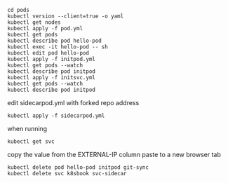 
```
cd pods
kubectl version --client=true -o yaml
kubectl get nodes 
kubectl apply -f pod.yml
kubectl get pods     
kubectl describe pod hello-pod
kubectl exec -it hello-pod -- sh
kubectl edit pod hello-pod
kubectl apply -f initpod.yml
kubectl get pods --watch 
kubectl describe pod initpod
kubectl apply -f initsvc.yml
kubectl get pods --watch
kubectl describe pod initpod
```
edit sidecarpod.yml with forked repo address
```
kubectl apply -f sidecarpod.yml
```
when running
```
kubectl get svc 
```
copy the value from the EXTERNAL-IP column
paste to a new browser tab

```
kubectl delete pod hello-pod initpod git-sync 
kubectl delete svc k8sbook svc-sidecar 
```